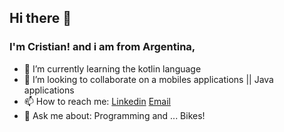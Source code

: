 ## Hi there 👋
### I'm Cristian! and i am from **Argentina**,

- 🌱 I’m currently learning the kotlin language
- 👯 I’m looking to collaborate on a mobiles applications || Java applications
- 📫 How to reach me: [Linkedin](https://www.linkedin.com/in/cristian-gabriel-granero/) [Email](mailto:cristian_granero90@yahoo.com)
- 💬 Ask me about: Programming and ... Bikes!

<!--
**cristiangranero90/cristiangranero90** is a ✨ _special_ ✨ repository because its `README.md` (this file) appears on your GitHub profile.

Here are some ideas to get you started:

- 🔭 I’m currently working on ...
- 🌱 I’m currently learning ...
- 👯 I’m looking to collaborate on ...
- 🤔 I’m looking for help with ...
- 💬 Ask me about ...
- 📫 How to reach me: ...
- 😄 Pronouns: ...
- ⚡ Fun fact: ...
-->
